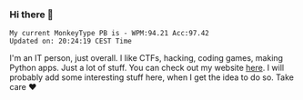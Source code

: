 ### Hi there 👋
<!-- PB START -->
```
My current MonkeyType PB is - WPM:94.21 Acc:97.42
Updated on: 20:24:19 CEST Time
```
<!-- PB END -->
I'm an IT person, just overall. I like CTFs, hacking, coding games, making Python apps. Just a lot of stuff.
You can check out my website [here](https://skill3472.github.io/).
I will probably add some interesting stuff here, when I get the idea to do so. Take care ❤️
